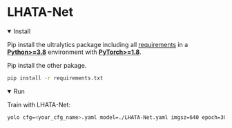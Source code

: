 # LHATA-Net
<details open>
<summary>Install</summary>
  
Pip install the ultralytics package including all [requirements](https://github.com/ultralytics/ultralytics/blob/main/pyproject.toml) in a [**Python>=3.8**](https://www.python.org/) environment with [**PyTorch>=1.8**](https://pytorch.org/get-started/locally/).

Pip install the other pakage.
```bash
pip install -r requirements.txt
```

<details open>
<summary>Run</summary>

Train with LHATA-Net:
```bash
yolo cfg=<your_cfg_name>.yaml model=./LHATA-Net.yaml imgsz=640 epoch=300 batch=64 device=0,1,2,3,4,5,6,7 optimizer=SGD deterministic=False amp=False 
```
